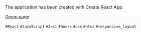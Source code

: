 The application has been created with Create React App.

[Demo page](https://feedback-form-test1234.herokuapp.com)

`#React` `#JavaScript` `#Jest` `#hooks` `#css` `#html` `#responsive_layout`

